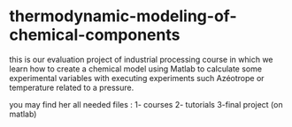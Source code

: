 # thermodynamic-modeling-of-chemical-components
this is our evaluation project of industrial processing course in which we learn how to create a chemical model using Matlab to calculate some experimental variables with executing experiments such Azéotrope or temperature related to a pressure.

you may find her all needed files :
1- courses
2- tutorials
3-final project (on matlab)
